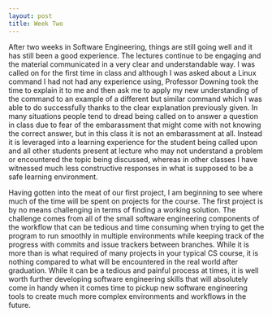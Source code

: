 ```yaml
---
layout: post
title: Week Two
---
```

After two weeks in Software Engineering, things are still going well and it has still been a good experience. The lectures continue to be engaging and the material communicated in a very clear and understandable way. I was called on for the first time in class and although I was asked about a Linux command I had not had any experience using, Professor Downing took the time to explain it to me and then ask me to apply my new understanding of the command to an example of a different but similar command which I was able to do successfully thanks to the clear explanation previously given. In many situations people tend to dread being called on to answer a question in class due to fear of the embarassment that might come with not knowing the correct answer, but in this class it is not an embarassment at all. Instead it is leveraged into a learning experience for the student being called upon and all other students present at lecture who may not understand a problem or encountered the topic being discussed, whereas in other classes I have witnessed much less constructive responses in what is supposed to be a safe learning environment. 

Having gotten into the meat of our first project, I am beginning to see where much of the time will be spent on projects for the course. The first project is by no means challenging in terms of finding a working solution. The challenge comes from all of the small software engineering components of the workflow that can be tedious and time consuming when trying to get the program to run smoothly in multiple environments while keeping track of the progress with commits and issue trackers between branches. While it is more than is what required of many projects in your typical CS course, it is nothing compared to what will be encountered in the real world after graduation. While it can be a tedious and painful process at times, it is well worth further developing software engineering skills that will absolutely come in handy when it comes time to pickup new software engineering tools to create much more complex environments and workflows in the future.
